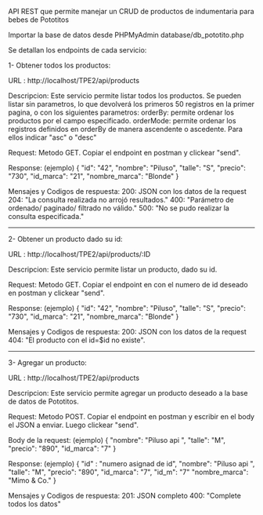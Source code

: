 API REST que permite manejar un CRUD de productos de indumentaria para bebes de Pototitos

Importar la base de datos desde PHPMyAdmin database/db_pototito.php

Se detallan los endpoints de cada servicio:

1- Obtener todos los productos:

URL : http://localhost/TPE2/api/products

Descripcion: Este servicio permite listar todos los productos.
Se pueden listar sin parametros, lo que devolverá los primeros 50 registros en la primer pagina, o con los siguientes parametros:
orderBy: permite ordenar los productos por el campo especificado.
orderMode: permite ordenar los registros definidos en orderBy de manera ascendente o ascedente. Para ellos indicar "asc" o "desc"

Request: Metodo GET. Copiar el endpoint en postman y clickear "send".

Response: (ejemplo)
{
    "id": "42",
    "nombre": "Piluso",
    "talle": "S",
    "precio": "730",
    "id_marca": "21",
    "nombre_marca": "Blonde"
}

Mensajes y Codigos de respuesta:
200: JSON con los datos de la request
204: "La consulta realizada no arrojó resultados."
400: "Parámetro de ordenado/ paginado/ filtrado no válido."
500: "No se pudo realizar la consulta especificada."

----------------------------------------------------------------------------------------------------------------------------------
2- Obtener un producto dado su id:

URL : http://localhost/TPE2/api/products/:ID

Descripcion: Este servicio permite listar un producto, dado su id.

Request: Metodo GET. Copiar el endpoint en con el numero de id deseado en postman y clickear "send".

Response: (ejemplo)
{
    "id": "42",
    "nombre": "Piluso",
    "talle": "S",
    "precio": "730",
    "id_marca": "21",
    "nombre_marca": "Blonde"
}

Mensajes y Codigos de respuesta:
200: JSON con los datos de la request
404: "El producto con el id=$id no existe".

----------------------------------------------------------------------------------------------------------------------------------
3- Agregar un producto:

URL : http://localhost/TPE2/api/products

Descripcion: Este servicio permite agregar un producto deseado a la base de datos de Pototitos.

Request: Metodo POST. Copiar el endpoint en postman y escribir en el body el JSON a enviar. Luego clickear "send".

Body de la request: (ejemplo)
{
    "nombre": "Piluso api ",
    "talle": "M",
    "precio": "890",
    "id_marca": "7"
}

Response: (ejemplo)
{   "id" : "numero asignad de id",
    "nombre": "Piluso api ",
    "talle": "M",
    "precio": "890",
    "id_marca": "7",
     "id_m": "7"
    "nombre_marca": "Mimo & Co."
}

Mensajes y Codigos de respuesta:
201: JSON completo
400: "Complete todos los datos"



